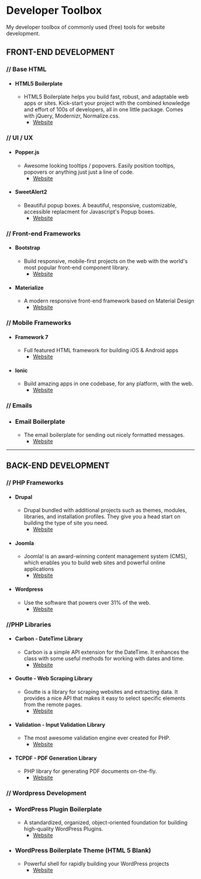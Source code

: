 # Developer Toolbox
My developer toolbox of commonly used (free) tools for website development.

## FRONT-END DEVELOPMENT

### // Base HTML

+ #### HTML5 Boilerplate
   - HTML5 Boilerplate helps you build fast, robust, and adaptable web apps or sites. Kick-start your project with the combined knowledge and effort of 100s of developers, all in one little package. Comes with jQuery, Modernizr, Normalize.css. 
       - [Website](https://html5boilerplate.com)


### // UI / UX

+ #### Popper.js
   - Awesome looking tooltips / popovers. Easily position tooltips, popovers or anything just just a line of code.
       - [Website](https://popper.js.org)

+ #### SweetAlert2
   - Beautiful popup boxes. A beautiful, responsive, customizable, accessible replacment for Javascript's Popup boxes.
       - [Website](https://sweetalert2.github.io)


### // Front-end Frameworks

+ #### Bootstrap
   - Build responsive, mobile-first projects on the web with the world's most popular front-end component library.
       - [Website](https://getbootstrap.com)

+ #### Materialize
   - A modern responsive front-end framework based on Material Design
       - [Website](https://materializecss.com)


### // Mobile Frameworks

+ #### Framework 7
   - Full featured HTML framework for building iOS & Android apps
       - [Website](https://framework7.io)

+ #### Ionic
   - Build amazing apps in one codebase, for any platform, with the web.
       - [Website](https://ionicframework.com)
       
### // Emails

+ ### Email Boilerplate
    - The email boilerplate for sending out nicely formatted messages. 
        - [Website](https://github.com/seanpowell/Email-Boilerplate)

---

## BACK-END DEVELOPMENT

### //  PHP Frameworks

+ #### Drupal
   - Drupal bundled with additional projects such as themes, modules, libraries, and installation profiles. They give you a head start on building the type of site you need.
       - [Website](https://www.drupal.org/download)

+ #### Joomla
   - Joomla! is an award-winning content management system (CMS), which enables you to build web sites and powerful online applications
       - [Website](https://downloads.joomla.org)

+ #### Wordpress
   - Use the software that powers over 31% of the web.
       - [Website](https://wordpress.org/download)

### //PHP Libraries

+ #### Carbon - DateTime Library
   - Carbon is a simple API extension for the DateTime. It enhances the class with some useful methods for working with dates and time.
       - [Website](https://github.com/briannesbitt/Carbon)

+ #### Goutte - Web Scraping Library
   - Goutte is a library for scraping websites and extracting data. It provides a nice API that makes it easy to select specific elements from the remote pages.
       - [Website](https://github.com/FriendsOfPHP/Goutte)       
       
+ #### Validation - Input Validation Library
    - The most awesome validation engine ever created for PHP.
       - [Website](https://github.com/Respect/Validation)
       
+ #### TCPDF - PDF Generation Library
    - PHP library for generating PDF documents on-the-fly.
       - [Website](https://github.com/tecnickcom/tcpdf)

### // Wordpress Development
+ ### WordPress Plugin Boilerplate
    - A standardized, organized, object-oriented foundation for building high-quality WordPress Plugins.
       - [Website](https://github.com/DevinVinson/WordPress-Plugin-Boilerplate)

+ ### WordPress Boilerplate Theme (HTML 5 Blank)
    - Powerful shell for rapidly building your WordPress projects
        - [Website](https://github.com/html5blank/html5blank)

